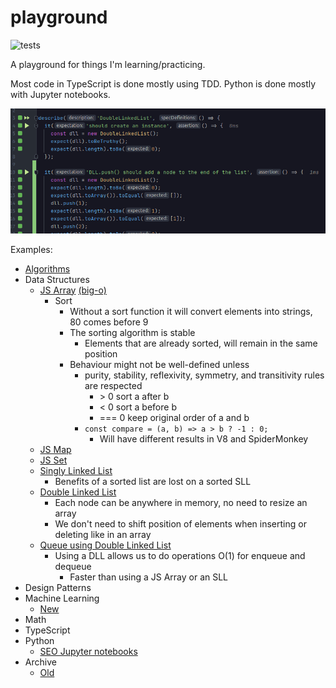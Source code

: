 # playground

![tests](https://github.com/PabloRosales/playground/actions/workflows/node.js.yml/badge.svg)

A playground for things I'm learning/practicing.

Most code in TypeScript is done mostly using TDD. Python is done mostly with Jupyter notebooks.

![Screenshot](./screenshot.png)

Examples:

* [Algorithms](./src/tests/unit-tests/algos)
* Data Structures
  * [JS Array](./src/tests/unit-tests/data-structures/arrays.test.ts) [(big-o)](./src/tests/unit-tests/data-structures/array.big-o.test.ts)
    * Sort
      * Without a sort function it will convert elements into strings, 80 comes before 9
      * The sorting algorithm is stable
        * Elements that are already sorted, will remain in the same position
      * Behaviour might not be well-defined unless
        * purity, stability, reflexivity, symmetry, and transitivity rules are respected
          * \> 0	sort a after b
          *  < 0	sort a before b
          *  === 0	keep original order of a and b
        * `const compare = (a, b) => a > b ? -1 : 0;`
          * Will have different results in V8 and SpiderMonkey
  * [JS Map](./src/tests/unit-tests/data-structures/map.test.ts)
  * [JS Set](./src/tests/unit-tests/data-structures/set.test.ts)
  * [Singly Linked List](./src/tests/unit-tests/data-structures/singly-linked-list.test.ts)
    * Benefits of a sorted list are lost on a sorted SLL
  * [Double Linked List](./src/tests/unit-tests/data-structures/double-linked-list.test.ts)
    * Each node can be anywhere in memory, no need to resize an array
    * We don't need to shift position of elements when inserting or deleting like in an array
  * [Queue using Double Linked List](./src/tests/unit-tests/data-structures/queue-with-dll.test.ts)
    * Using a DLL allows us to do operations O(1) for enqueue and dequeue
      * Faster than using a JS Array or an SLL
* Design Patterns
* Machine Learning
  * [New](./src/ml)
* Math
* TypeScript
* Python
  * [SEO Jupyter notebooks](archive/pre-2022/seo/notebooks)
* Archive
  * [Old](./archive)
